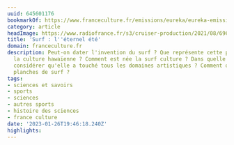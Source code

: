 ```yaml
---
uuid: 645601176
bookmarkOf: https://www.franceculture.fr/emissions/eureka/eureka-emission-du-mardi-24-aout-2021
category: article
headImage: https://www.radiofrance.fr/s3/cruiser-production/2021/08/696b8bea-3893-4a18-b549-515a4c641d93/1200x680_gettyimages-982747408.jpg
title: 'Surf : l''éternel été'
domain: franceculture.fr
description: Peut-on dater l'invention du surf ? Que représente cette pratique dans
  la culture hawaïenne ? Comment est née la surf culture ? Dans quelle mesure peut-on
  considérer qu'elle a touché tous les domaines artistiques ? Comment ont évolué les
  planches de surf ?
tags:
- sciences et savoirs
- sports
- sciences
- autres sports
- histoire des sciences
- france culture
date: '2023-01-26T19:46:18.240Z'
highlights:
---
```



